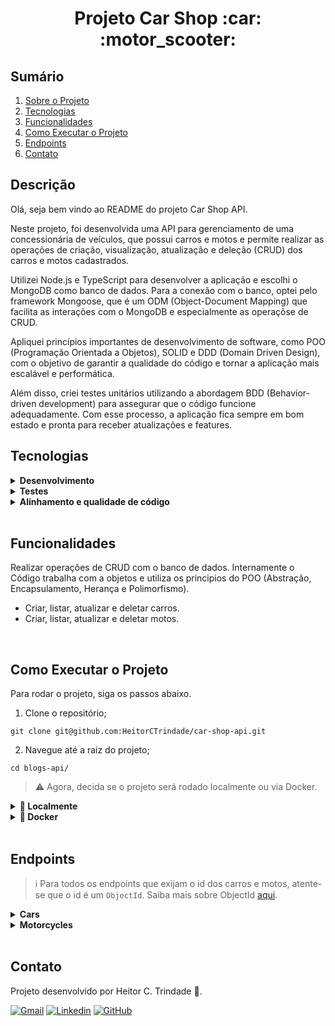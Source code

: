 <a name="readme-top"></a>

<h1 align="center">Projeto Car Shop :car: :motor_scooter:</h1>

## Sumário

  <ol>
    <li><a href="#descricao">Sobre o Projeto</a></li>
    <li><a href="#tecnologias">Tecnologias</a></li>
    <li><a href="#funcionalidades">Funcionalidades</a></li>
    <li><a href="#como-executar-o-projeto">Como Executar o Projeto</a></li>
    <li><a href="#endpoints">Endpoints</a></li>    
    <li><a href="#contato">Contato</a></li>
  </ol>

## Descrição

Olá, seja bem vindo ao README do projeto Car Shop API.  

Neste projeto, foi desenvolvida uma API para gerenciamento de uma concessionária de veículos, que possui carros e motos e permite realizar as operações de criação, visualização, atualização e deleção (CRUD) dos carros e motos cadastrados.

Utilizei Node.js e TypeScript para desenvolver a aplicação e escolhi o MongoDB como banco de dados. Para a conexão com o banco, optei pelo framework Mongoose, que é um ODM (Object-Document Mapping) que facilita as interações com o MongoDB e especialmente as operaçõse de CRUD.

Apliquei princípios importantes de desenvolvimento de software, como POO (Programação Orientada a Objetos), SOLID e DDD (Domain Driven Design), com o objetivo de garantir a qualidade do código e tornar a aplicação mais escalável e performática.

Além disso, criei testes unitários utilizando a abordagem BDD (Behavior-driven development) para assegurar que o código funcione adequadamente. Com esse processo, a aplicação fica sempre em bom estado e pronta para receber atualizações e features.

## Tecnologias

<details>
  <summary><strong>Desenvolvimento</strong></summary>
  
- [Docker][docker-url]
- [dotenv][dotenv-url]
- [Express][express-url]
- [Node.js][node-url]
- [MongoDB][mongodb-url]
- [Mongoose][mongoose-url]
- [Typescript][typescript-url]

---

</details>

<details>
  <summary><strong>Testes</strong></summary>

- [Chai][chai-url]
- [Mocha][mocha-url]
- [Sinon.js][sinon-url]

---

</details>

<details>
  <summary><strong>Alinhamento e qualidade de código</strong></summary>

- [ESLint][eslint-url]

---

</details>

<br/>

## Funcionalidades

Realizar operações de CRUD com o banco de dados. Internamente o Código trabalha com a objetos e utiliza os principios do POO (Abstração, Encapsulamento, Herança e Polimorfismo).

<ul>
  <li>Criar, listar, atualizar e deletar carros.</li>
  <li>Criar, listar, atualizar e deletar motos.</li>
</ul>

<br/>

## Como Executar o Projeto

Para rodar o projeto, siga os passos abaixo.

1. Clone o repositório;

```
git clone git@github.com:HeitorCTrindade/car-shop-api.git
```

2. Navegue até a raiz do projeto;

```
cd blogs-api/
```

> ⚠️ Agora, decida se o projeto será rodado localmente ou via Docker.
<details>
  <summary><strong>💽 Localmente</strong></summary>

1. Certifique-se que você tenha o **node** instalado na versão 16 ou superior. Confira [aqui](https://nodejs.org/pt-br/download/package-manager/) a documentação oficial.

2. Na raiz do projeto, instale as dependências do projeto.

```
npm install
```

3. Configure a variável de ambiente:

- Abra o arquivo `.env` (disponível na raíz do projeto);
- Configure as variável de ambiente `MONGO_DB_URL` com porta para o seu banco mongoDB no contexto local.

4. Para iniciar o servidor da sua API, utilize o comando abaixo.

```
npm run dev
```

- 🧪 Para executar os testes, você pode utilizar os dois comandos abaixo. 🧪

```
// Comando 1
npm run test:mocha
// Comando 2 - Neste comando você tem acesso à cobertura dos testes
npm run test:coverage
```
</details>

<details>
  <summary><strong>🐋 Docker</strong></summary>
  
1. Certifique-se que você tenha o **docker-compose** instalado na versão 1.29 ou superior. Links oportunos caso você precise instalar ou atualizar: [Tutorial DigitalOcean](https://www.digitalocean.com/community/tutorials/how-to-install-and-use-docker-compose-on-ubuntu-20-04-pt) e [documentação oficial](https://docs.docker.com/compose/install/);

2. Suba os containers executando o comando abaixo. Dois containers serão inicializados: `car_shop` (node) e `car_shop_db` (mysql).

```
docker-compose up -d
```

3. Acesse a CLI do container `car_shop` com o comando abaixo ou abra-o no VS Code. Para a última opção, recomendo a extensão da Microsoft [Dev Containers](https://marketplace.visualstudio.com/items?itemName=ms-vscode-remote.remote-containers).

```
docker exec -it car_shop bash
```

> ⚠️ A partir de agora, **TODOS** os comandos (scripts) disponíveis no `package.json` (incluindo o npm install) devem ser executados **DENTRO** do container `car_shop`.
4. Instale as dependências do projeto.

```
npm install
```

5. Para iniciar o servidor, utilize um dos comandos abaixo.

```
npm run dev
```

- Para executar os testes, você pode utilizar os dois comandos abaixo.

```
// Comando 1
npm run test:mocha
// Comando 2 - Neste comando você tem acesso à cobertura dos testes
npm run test:coverage
```

- 🧪 Para o contexto de teste local, configure a variável de ambiente: 🧪

1. Abra o arquivo `.env` (disponível na raíz do projeto);
2. Configure as variável de ambiente `MONGO_DB_URL` com porta para o seu banco mongoDB no contexto local.

</details>

<br/>

## Endpoints

> ℹ️ Para todos os endpoints que exijam o id dos carros e motos, atente-se que o id é um `ObjectId`. Saiba mais sobre ObjectId [aqui](https://www.mongodb.com/docs/manual/reference/bson-types/#objectid).
<details>
  <summary><strong>Cars</strong></summary>

### GET /cars

- Retorna todos os carros registrados no banco de dados.
- URL: `http://localhost:PORT/cars`

### POST /cars

- Adiciona um novo carro ao banco de dados.
- URL: `http://localhost:PORT/cars`
- O corpo da requisição deve seguir o formato abaixo:

```
{
  "model": "Marea",
  "year": 2002,
  "color": "Black",
  "status": true, // Não é obrigatório. Se não for inserido, o valor do status será 'false'
  "buyValue": 15.990,
  "doorsQty": 4,
  "seatsQty": 5
}
```

### GET /cars/:id

- Retorna o carro cujo id foi passado na URL.
- Exemplo de URL: `http://localhost:PORT/cars/634852326b35b59438fbea2f`

### PUT /cars/:id

- Atualiza o carro cujo id foi passado na URL.
- Exemplo de URL: `http://localhost:PORT/cars/634852326b35b59438fbea2f`
- O corpo da requisição deve seguir o formato abaixo:

```
{
  "model": "Marea",
  "year": 1992,
  "color": "Red",
  "status": true, // Não é obrigatório. Se não for inserido, o valor do status será 'false'
  "buyValue": 12.000,
  "doorsQty": 2,
  "seatsQty": 5
}
```

### DELETE /cars/:id

- Remove do banco de dados o carro cujo id foi passado na URL.
- Exemplo de URL: `http://localhost:PORT/cars/634852326b35b59438fbea2f`

---

</details>

<details>
  <summary><strong>Motorcycles</strong></summary>

### GET /motorcycles

- Retorna todas as motos registradas no banco de dados.
- URL: `http://localhost:PORT/motorcycles`

### POST /motorcycles

- Adiciona uma nova moto ao banco de dados.
- URL: `http://localhost:PORT/motorcycles`
- O corpo da requisição deve seguir o formato abaixo:

```
{
  "model": "Honda Cb 600f Hornet",
  "year": 2005,
  "color": "Yellow",
  "status": true, // Não é obrigatório. Se não for inserido, o valor do status será 'false'
  "buyValue": 30.000,
  "category": "Street", // Valores aceitos: "Street", "Custom" ou "Trail"
  "engineCapacity": 600
}
```

### GET /motorcycles/:id

- Retorna a moto cujo id foi passado na URL.
- Exemplo de URL: `http://localhost:PORT/motorcycles/634852326b35b59438fbea2f`

### PUT /motorcycles/:id

- Atualiza a moto cujo id foi passado na URL.
- Exemplo de URL: `http://localhost:PORT/motorcycles/634852326b35b59438fbea2f`
- O corpo da requisição deve seguir o formato abaixo:

```
{
  "model": "Honda Cb 600f Hornet",
  "year": 2014,
  "color": "Red",
  "status": true, // Não é obrigatório. Se não for inserido, o valor do status será 'false'
  "buyValue": 45.000,
  "category": "Street", // Valores aceitos: "Street", "Custom" ou "Trail"
  "engineCapacity": 600
}
```

### DELETE /motorcycles/:id

- Remove do banco de dados a moto cujo id foi passado na URL.
- Exemplo de URL: `http://localhost:PORT/motorcycles/634852326b35b59438fbea2f`

---

</details>

<br/>


## Contato
Projeto desenvolvido por Heitor C. Trindade :robot:.

[![Gmail][gmail-badge]][gmail-url] [![Linkedin][linkedin-badge]][linkedin-url] [![GitHub][github-badge]][github-url]

<!-- MARKDOWN LINKS & IMAGES -->
[gmail-badge]: https://img.shields.io/badge/Gmail-D14836?style=for-the-badge&logo=gmail&logoColor=white
[gmail-url]: mailto:heitorct.dev@gmail.com
[linkedin-badge]: https://img.shields.io/badge/LinkedIn-0077B5?style=for-the-badge&logo=linkedin&logoColor=white
[linkedin-url]: https://www.linkedin.com/in/heitor-catarino-trindade
[github-badge]: https://img.shields.io/badge/GitHub-100000?style=for-the-badge&logo=github&logoColor=white
[github-url]: https://github.com/HeitorCTrindade/
[chai-url]: https://www.chaijs.com/
[docker-url]: https://www.docker.com/
[dotenv-url]: https://www.dotenv.org/
[eslint-url]: https://eslint.org/
[express-url]: https://expressjs.com/
[mocha-url]: https://mochajs.org/
[mongodb-url]: https://www.mongodb.com/
[mongoose-url]: https://mongoosejs.com/
[node-url]: https://nodejs.org/en/
[sinon-url]: https://sinonjs.org/
[typescript-url]: https://www.typescriptlang.org/
